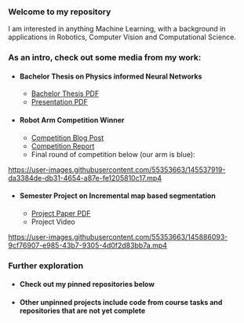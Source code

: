 ### Welcome to my repository
I am interested in anything Machine Learning, with a background in applications in Robotics, Computer Vision and Computational Science.

### As an intro, check out some media from my work:
- #### Bachelor Thesis on Physics informed Neural Networks
  - [Bachelor Thesis PDF](https://github.com/Zador-Pataki/Physics-Informed-Neural-Networks/files/7711682/Physics_Informed_NN.pdf)
  - [Presentation PDF](https://github.com/Zador-Pataki/Physics-Informed-Neural-Networks/files/7719785/thesis_presentation.pdf)
- #### Robot Arm Competition Winner
  - [Competition Blog Post](https://blog.seas.upenn.edu/virtual-robots-taking-risks-in-an-online-classroom/)
  - [Competition Report](https://github.com/Zador-Pataki/MEAM-520-2020/files/7690976/MEAM520_Final_Report.pdf)
  - Final round of competition below (our arm is blue):

https://user-images.githubusercontent.com/55353663/145537919-da3384de-db31-4654-a87e-fe1205810c17.mp4

- #### Semester Project on Incremental map based segmentation
  - [Project Paper PDF](https://github.com/Zador-Pataki/Incremental-map-based-semantic-segmentation/files/7706878/PLR.pdf)
  - Project Video
 
https://user-images.githubusercontent.com/55353663/145886093-9cf76907-e985-43b7-9305-4d0f2d83bb7a.mp4

### Further exploration
- #### Check out my pinned repositories below
- #### Other unpinned projects include code from course tasks and repositories that are not yet complete



